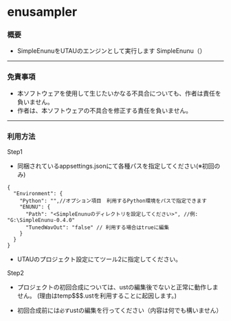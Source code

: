 # enusampler
### 概要
* SimpleEnunuをUTAUのエンジンとして実行します
SimpleEnunu（）

***

### 免責事項
* 本ソフトウェアを使用して生じたいかなる不具合についても、作者は責任を負いません。
* 作者は、本ソフトウェアの不具合を修正する責任を負いません。

***

### 利用方法
Step1
- 同梱されているappsettings.jsonにて各種パスを指定してください(※初回のみ)
```
{
  "Environment": {
    "Python": "",//オプション項目　利用するPython環境をパスで指定できます
    "ENUNU": {
      "Path": "<SimpleEnunuのディレクトリを設定してください>", //例: "G:\SimpleEnunu-0.4.0"
      "TunedWavOut": "false" // 利用する場合はtrueに編集
    }
  }
}
```
- UTAUのプロジェクト設定にてツール2に指定してください。

Step2
- プロジェクトの初回合成については、ustの編集後でないと正常に動作しません。
(理由はtemp$$$.ustを利用することに起因します。)

- 初回合成前には`必ず`ustの編集を行ってください（内容は何でも構いません）



